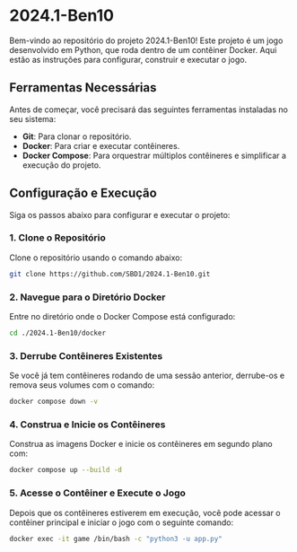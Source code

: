 # 2024.1-Ben10

Bem-vindo ao repositório do projeto 2024.1-Ben10! Este projeto é um jogo desenvolvido em Python, que roda dentro de um contêiner Docker. Aqui estão as instruções para configurar, construir e executar o jogo.

## Ferramentas Necessárias

Antes de começar, você precisará das seguintes ferramentas instaladas no seu sistema:

- **Git**: Para clonar o repositório.
- **Docker**: Para criar e executar contêineres.
- **Docker Compose**: Para orquestrar múltiplos contêineres e simplificar a execução do projeto.

## Configuração e Execução

Siga os passos abaixo para configurar e executar o projeto:

### 1. Clone o Repositório

Clone o repositório usando o comando abaixo:

```bash
git clone https://github.com/SBD1/2024.1-Ben10.git
```

### 2. Navegue para o Diretório Docker

Entre no diretório onde o Docker Compose está configurado:

```bash
cd ./2024.1-Ben10/docker
```

### 3. Derrube Contêineres Existentes

Se você já tem contêineres rodando de uma sessão anterior, derrube-os e remova seus volumes com o comando:

```bash
docker compose down -v
```

### 4. Construa e Inicie os Contêineres

Construa as imagens Docker e inicie os contêineres em segundo plano com:

```bash
docker compose up --build -d
```

### 5. Acesse o Contêiner e Execute o Jogo

Depois que os contêineres estiverem em execução, você pode acessar o contêiner principal e iniciar o jogo com o seguinte comando:

```bash
docker exec -it game /bin/bash -c "python3 -u app.py"
```